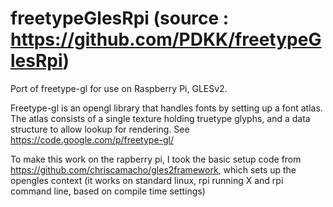freetypeGlesRpi (source : https://github.com/PDKK/freetypeGlesRpi)
===============

Port of freetype-gl for use on Raspberry Pi, GLESv2.

Freetype-gl is an opengl library that handles fonts by setting up a font atlas. The atlas consists of a single texture holding truetype glyphs, 
and a data structure to allow lookup for rendering. See https://code.google.com/p/freetype-gl/

To make this work on the rapberry pi, I took the basic setup code from https://github.com/chriscamacho/gles2framework, 
which sets up the opengles context (it works on standard linux, rpi running X and rpi command line, based on compile time settings)

